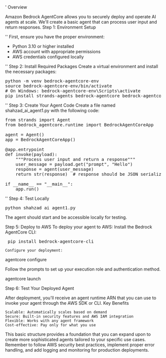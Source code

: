 ' Overview

Amazon Bedrock AgentCore allows you to securely deploy and operate AI agents at scale. We'll create a basic agent that can process user input and return responses.
Step 1: Environment Setup

'' First, ensure you have the proper environment:
* Python 3.10 or higher installed
* AWS account with appropriate permissions
* AWS credentials configured locally

'' Step 2: Install Required Packages
Create a virtual environment and install the necessary packages:

<pre>
python -m venv bedrock-agentcore-env
source bedrock-agentcore-env/bin/activate  
# On Windows: bedrock-agentcore-env\Scripts\activate
pip install strands-agents bedrock-agentcore bedrock-agentcore-starter-toolkit
</pre>

'' Step 3: Create Your Agent Code
Create a file named shahzad_ai_agent1.py
with the following code:

<pre>
from strands import Agent
from bedrock_agentcore.runtime import BedrockAgentCoreApp

agent = Agent()
app = BedrockAgentCoreApp()

@app.entrypoint
def invoke(payload):
    """Process user input and return a response"""
    user_message = payload.get("prompt", "Hello")
    response = agent(user_message)
    return str(response)  # response should be JSON serializable

if __name__ == "__main__":
    app.run()
</pre>

'' Step 4: Test Locally
<pre>python shahzad_ai_agent1.py</pre>
The agent should start and be accessible locally for testing.

Step 5: Deploy to AWS
To deploy your agent to AWS: Install the Bedrock AgentCore CLI:


<pre> pip install bedrock-agentcore-cli </pre>


    Configure your deployment:


agentcore configure


Follow the prompts to set up your execution role and authentication method.

agentcore launch


Step 6: Test Your Deployed Agent

After deployment, you'll receive an agent runtime ARN that you can use to invoke your agent through the AWS SDK or CLI.
Key Benefits

    Scalable: Automatically scales based on demand
    Secure: Built-in security features and AWS IAM integration
    Flexible: Works with any agent framework
    Cost-effective: Pay only for what you use

This basic structure provides a foundation that you can expand upon to create more sophisticated agents tailored to your specific use cases. 
Remember to follow AWS security best practices, implement proper error handling, and add logging and monitoring for production deployments.
